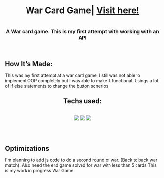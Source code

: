 <h1 align="center">War Card Game| <a href="https://tonyherbert22atx.github.io/A-Simple-Calculator/">Visit here!</a></h1>
<div align="center">
<a href="/gif/-9EOsit" title=""><img src="https://i.makeagif.com/media/4-26-2022/9EOsit.gif" alt=""></a>


</div>

<h3 align="center">A War card game. This is my first attempt with working with an API</h3>
<br>

## How It's Made:

This was my first attempt at a war card game, I still was not able to implement OOP completely but I was able to make it functional. Usings a lot of if else statements to change the button scnerios. 

<h2 align="center">Techs used:</h2>
<br>
<div align="center">
    <img src="https://img.shields.io/static/v1?label=|&message=HTML5&color=23555f&style=plastic&logo=html5"/>
    <img src="https://img.shields.io/static/v1?label=|&message=CSS3&color=285f65&style=plastic&logo=css3"/>
    <img src="https://img.shields.io/static/v1?label=|&message=JAVASCRIPT&color=3c7f5d&style=plastic&logo=javascript"/>
</div>

##
<br>

## Optimizations

I'm planning to add js code to do a second round of war. (Back to back war match). Also need the end game solved for war with less than 5 cards
This is my work in progress War Game.






